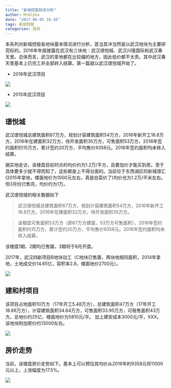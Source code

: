 ```yaml
---
title: "新城控股投资分析"
author: MrAlpha
date: "2017-06-05 16:36"
tags: 新城控股
categories: 投资
---
```


本系列对新城控股各地块基本情况进行分析，首当其冲当然是以武汉地块为主要研究标的。2016年年报披露在武汉有三块地：武汉璟悦城、武汉兴隆国际和武汉春天里。总体而言，武汉的拿地都在比较偏的地方，因此低价都不太贵。其中武汉春天里基本上已完工并全部转入结算。第一篇就以武汉璟悦城开始了。

- 2016年武汉项目

![](http://netimages.oss-cn-beijing.aliyuncs.com/2017-06-05_16-45-54.jpg)

- 2015年武汉项目

![](http://netimages.oss-cn-beijing.aliyuncs.com/2017-06-05_17-13-45.jpg)

## 璟悦城

武汉璟悦城总建筑面积67万方，规划计容建筑面积54万方，2016年新开工16.8万方，2016年在建面积32万方，待开发面积35万方，可售面积53万方，2016年签约面积约15万方，累计签约20万方，平均售价9358元。2016年签约面积均未转入结算。

据实地走访，该楼盘目前时点的均价约为1.2万/平方，且要加价才能买到房。至于具体要多少就不得而知了，这些都是上不得台面的。当前位于东西湖区的新城璟汇(2015年拿地，楼面地价为1000元左右，真是白菜价了)均价也为1.2万/平米左右。但3月份已售完，均价约为1万。

武汉璟悦城的相关数据如下

> 武汉璟悦城总建筑面积67万方，规划计容建筑面积54万方，2016年新开工16.8万方，2016年在建面积32万方，待开发面积35万方。

> 该楼盘可售面积53万方（即67万方建面，53万方可售面积），2016年签约面积约15万方，累计签约20万方，平均售价9358元。2016年签约面积均未转入结算。

该楼盘1期、2期均已售罄，3期将于8月开盘。

2017年，武汉四新项目B地块动工（C地块已售罄，两块地相同面积，2014年拿地，土地成交价14.65亿，容积率2.8，楼面地价2700元）。

![](http://netimages.oss-cn-beijing.aliyuncs.com/58ace9672cb93.png)

## 建和村项目

该项目占地面积10万方（17年开工5.48万方），总建筑面积47万方（17年开工18.66万方），计容建筑面积34.64万方，可售面积33.95万方，可租售面积43万方。总地价约25亿，楼面地价为5810元/平。
加上建安成本3000元/平，XXX。该地块附加房价约13000左右。

![](http://netimages.oss-cn-beijing.aliyuncs.com/2017-07-04_17-01-08.jpg)


## 房价走势

当前，该楼盘房价走势如下。基本上可以预估其均价从2016年的9358元将11000元以上，上涨幅度为17.5%。

![](http://netimages.oss-cn-beijing.aliyuncs.com/2017-06-05_17-02-16.jpg)
